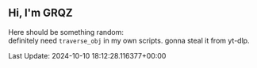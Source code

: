 ## Hi, I'm GRQZ
Here should be something random:  
definitely need `traverse_obj` in my own scripts. gonna steal it from yt-dlp.


Last Update: 2024-10-10 18:12:28.116377+00:00
